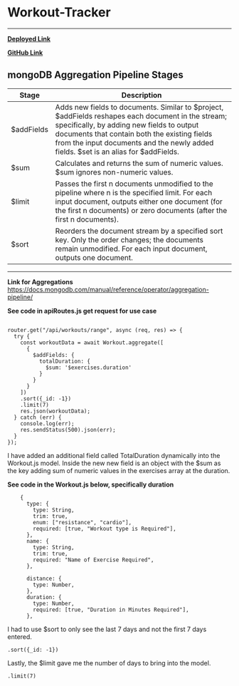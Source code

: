 # Workout-Tracker
----------------
[**Deployed Link**](https://fittracker210518.herokuapp.com/)

[**GitHub Link**](https://github.com/GregPetropoulos/Workout-Tracker)




## mongoDB Aggregation Pipeline Stages
|Stage|Description|
-------|--------
|$addFields|Adds new fields to documents. Similar to $project, $addFields reshapes each document in the stream; specifically, by adding new fields to output documents that contain both the existing fields from the input documents and the newly added fields. $set is an alias for $addFields.|
|$sum|Calculates and returns the sum of numeric values. $sum ignores non-numeric values.
|$limit|Passes the first n documents unmodified to the pipeline where n is the specified limit. For each input document, outputs either one document (for the first n documents) or zero documents (after the first n documents).|
|$sort|Reorders the document stream by a specified sort key. Only the order changes; the documents remain unmodified. For each input document, outputs one document.|
------
**Link for Aggregations**
https://docs.mongodb.com/manual/reference/operator/aggregation-pipeline/

**See code in apiRoutes.js get request for use case**
```

router.get("/api/workouts/range", async (req, res) => {
  try {
    const workoutData = await Workout.aggregate([
      {
        $addFields: {
          totalDuration: {
            $sum: '$exercises.duration'
          }
        }
      }
    ])
    .sort({_id: -1})
    .limit(7)
    res.json(workoutData);
  } catch (err) {
    console.log(err);
    res.sendStatus(500).json(err);
  }
});
```
I have added an additional field called TotalDuration dynamically into the Workout.js model. Inside the new new field is an object with the $sum as the key adding sum of numeric values in the exercises array at the duration.

**See code in the Workout.js below, specifically duration**
``` exercises: [
    {
      type: {
        type: String,
        trim: true,
        enum: ["resistance", "cardio"],
        required: [true, "Workout type is Required"],
      },
      name: {
        type: String,
        trim: true,
        required: "Name of Exercise Required",
      },

      distance: {
        type: Number,
      },
      duration: {
        type: Number,
        required: [true, "Duration in Minutes Required"],
      },

```

I had to use $sort to only see the last 7 days and not the first 7 days entered.
```
.sort({_id: -1})
```
Lastly, the $limit gave me the number of days to bring into the model.
```
.limit(7)
```

